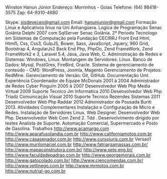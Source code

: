 Winston Hanun Júnior
Endereço: Morrinhos - Goias
Telefone: (64)  98418-3575
Zap: 64-9310-4680

Skype. sisdeveceo@gmail.com
Email: hanunjunior@gmail.com
Formação
Linux e Aplicativos linux na Uni Anhangüera.
Logica de Programação Senac Goiânia
Delphi 2007 com SqlServer Senac Goiânia.
2º Periodo Tecnologo em Sistemas de Computação pela Fundação CECIRRJ
Front End
Html, Html5, Css, Css3, GulpJS, Bower, Sass, JavaScript, Jquery, 960 Grid, Bootstrap 4, AngularJs2
Back End
Php, PhpOo, Zend FrameWork, Zend FrameWork2 e 3, Laravel 5.4, Java, Java Web, C.
Administração de Redes e Sistemas: Windows, Linux.
Montangem de Servidores: Linux.
Banco de Dados: Mysql, PostGres, FireBird, Oracle.
Sistema de gerenciamento de conteúdo - CMS: WordPress, Joomla, Magento
Gerenciamento de Projetos: RedMine.
Gerenciamento de Versão: Git, GitHub.
Documentação Uml.
Experiência
Coordenador de Equipe McDonals 2001 à 2004
Administrador de Redes Cyber Pinguim 2005 à 2007
Desenvolvedor Web Php Media Virtual 2009
Suporte Tecnico Jm Informatica 2010
Desenvolvedor Web Php Triadz Comunicação Visual 2010
Suporte Tecnico Rezendes Sistemas 2011
Desenvolvedor Web Php Raddar 2012
Administrador de Pousada Buriti 2013.
Atividades Complementares
Instalação e Configuração de Micro e Redes.
Instalação de Servidores Linux.
Web Designer.
 Desenvolvedor Web Php.
Desenvolvedor Web Com Zend 2.
Tdd . Desenvolvimento dirigido por testes
Analista de Suporte.
Automação Comercial, Supermercado e Posto de Gasolina.
Trabalhos
http://www.acamargo.com
http://www.aparafusolandia.com.br
http://www.californiamotos.com.br
http://www.casasenador.com.br
http://www.cursojuris.com.br Versao1
http://www.murilomaciel.com.br
http://www.fatriargamassas.com.br/
http://www.mapaconstrutora.com.br/
http://www.sete.eng.br/
http://www.faculdadepadrao.com.br
http://www.georgemorais.com.br
http://www.gatocolado.com.br/
http://www.cjencomendas.com.br/
http://www.vetlinego.com.br
http://www.mrmotos.com.br
http://www.nutrial-go.com.br
